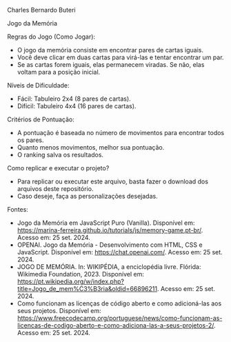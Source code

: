 Charles Bernardo Buteri

Jogo da Memória

Regras do Jogo (Como Jogar):
- O jogo da memória consiste em encontrar pares de cartas iguais.
- Você deve clicar em duas cartas para virá-las e tentar encontrar um par.
- Se as cartas forem iguais, elas permanecem viradas. Se não, elas voltam para a posição inicial.

Níveis de Dificuldade:
- Fácil: Tabuleiro 2x4 (8 pares de cartas).
- Difícil: Tabuleiro 4x4 (16 pares de cartas).

Critérios de Pontuação:
- A pontuação é baseada no número de movimentos para encontrar todos os pares.
- Quanto menos movimentos, melhor sua pontuação.
- O ranking salva os resultados.

Como replicar e executar o projeto?
- Para replicar ou executar este arquivo, basta fazer o download dos arquivos deste repositório.
- Caso deseje, faça as personalizações desejadas.

Fontes:
- Jogo da Memória em JavaScript Puro (Vanilla). Disponível em: https://marina-ferreira.github.io/tutorials/js/memory-game.pt-br/. Acesso em: 25 set. 2024.
- OPENAI. Jogo da Memória - Desenvolvimento com HTML, CSS e JavaScript. Disponível em: https://chat.openai.com/. Acesso em: 25 set. 2024.
- JOGO DE MEMÓRIA. In: WIKIPÉDIA, a enciclopédia livre. Flórida: Wikimedia Foundation, 2023. Disponível em: <https://pt.wikipedia.org/w/index.php?title=Jogo_de_mem%C3%B3ria&oldid=66896211>. Acesso em: 25 set. 2024.
- Como funcionam as licenças de código aberto e como adicioná-las aos seus projetos. Disponível em: https://www.freecodecamp.org/portuguese/news/como-funcionam-as-licencas-de-codigo-aberto-e-como-adiciona-las-a-seus-projetos-2/. Acesso em: 25 set. 2024.
